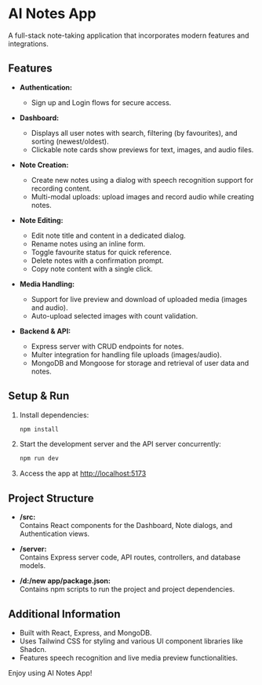 # AI Notes App

A full-stack note-taking application that incorporates modern features and integrations.

## Features

- **Authentication:**  
  - Sign up and Login flows for secure access.
  
- **Dashboard:**  
  - Displays all user notes with search, filtering (by favourites), and sorting (newest/oldest).  
  - Clickable note cards show previews for text, images, and audio files.  

- **Note Creation:**  
  - Create new notes using a dialog with speech recognition support for recording content.
  - Multi-modal uploads: upload images and record audio while creating notes.
  
- **Note Editing:**  
  - Edit note title and content in a dedicated dialog.
  - Rename notes using an inline form.
  - Toggle favourite status for quick reference.
  - Delete notes with a confirmation prompt.
  - Copy note content with a single click.
  
- **Media Handling:**  
  - Support for live preview and download of uploaded media (images and audio).
  - Auto-upload selected images with count validation.
  
- **Backend & API:**  
  - Express server with CRUD endpoints for notes.
  - Multer integration for handling file uploads (images/audio).
  - MongoDB and Mongoose for storage and retrieval of user data and notes.

## Setup & Run

1. Install dependencies:
   ```bash
   npm install
   ```

2. Start the development server and the API server concurrently:
   ```bash
   npm run dev
   ```

3. Access the app at [http://localhost:5173](http://localhost:5173)

## Project Structure

- **/src:**  
  Contains React components for the Dashboard, Note dialogs, and Authentication views.

- **/server:**  
  Contains Express server code, API routes, controllers, and database models.

- **/d:/new app/package.json:**  
  Contains npm scripts to run the project and project dependencies.

## Additional Information

- Built with React, Express, and MongoDB.
- Uses Tailwind CSS for styling and various UI component libraries like Shadcn.
- Features speech recognition and live media preview functionalities.

Enjoy using AI Notes App!
